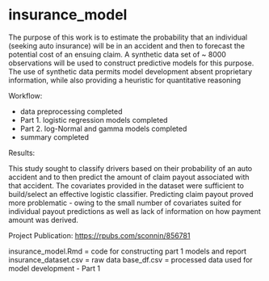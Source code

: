 # insurance_model

The purpose of this work is to estimate the probability that an individual (seeking auto insurance) will be in an accident and then to forecast the potential cost of an ensuing claim. A synthetic data set of ~ 8000 observations will be used to construct predictive models for this purpose. The use of synthetic data permits model development absent proprietary information, while also providing a heuristic for quantitative reasoning

Workflow:

* data preprocessing completed
* Part 1. logistic regression models completed
* Part 2. log-Normal and gamma models completed
* summary completed

Results:

This study sought to classify drivers based on their probability of an auto accident and to then predict the amount of claim payout associated with that accident. The covariates provided in the dataset were sufficient to build/select an effective logistic classifier. Predicting claim payout proved more problematic - owing to the small number of covariates suited for individual payout predictions as well as lack of information on how payment amount was derived. 

Project Publication: https://rpubs.com/sconnin/856781

insurance_model.Rmd = code for constructing part 1 models and report
insurance_dataset.csv = raw data
base_df.csv = processed data used for model development - Part 1
